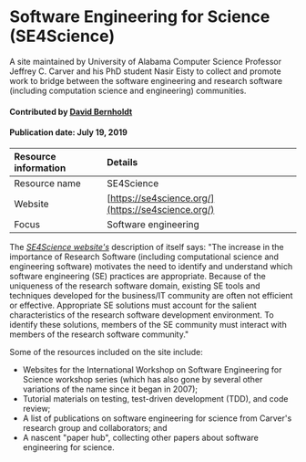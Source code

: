 # Software Engineering for Science (SE4Science)

<!-- deck text start -->
A site maintained by University of Alabama Computer Science Professor Jeffrey C. Carver and his PhD student Nasir Eisty to collect and promote work to bridge between the software engineering and research software (including computation science and engineering) communities.
<!-- deck text start -->

#### Contributed by [David Bernholdt](http://github.com/bernhold)
#### Publication date: July 19, 2019

Resource information | Details
:--- | :--- 
Resource name  | SE4Science
Website | [https://se4science.org/](https://se4science.org/)
Focus | Software engineering

The *[SE4Science website's](https://se4science.org/)* description of itself says: "The increase in the importance of Research Software (including computational science and engineering software) motivates the need to identify and understand which software engineering (SE) practices are appropriate. Because of the uniqueness of the research software domain, existing SE tools and techniques developed for the business/IT community are often not efficient or effective. Appropriate SE solutions must account for the salient characteristics of the research software development environment. To identify these solutions, members of the SE community must interact with members of the research software community."

Some of the resources included on the site include:
- Websites for the International Workshop on Software Engineering for Science workshop series (which has also gone by several other variations of the name since it began in 2007);
- Tutorial materials on testing, test-driven development (TDD), and code review;
- A list of publications on software engineering for science from Carver's research group and collaborators; and
- A nascent "paper hub", collecting other papers about software engineering for science.



<!---
Publish: yes
Publication date: 2018-11-06
RSS update: 2018-11-06
Categories: planning, reliability, collaboration
Topics: software engineering, testing, projects and organizations
Tags: workshop-series
Level: 2
Prerequisites: defaults
Aggregate: none
--->
